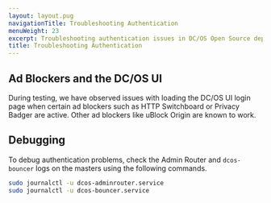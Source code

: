 ```yaml
---
layout: layout.pug
navigationTitle: Troubleshooting Authentication
menuWeight: 23
excerpt: Troubleshooting authentication issues in DC/OS Open Source deployments
title: Troubleshooting Authentication
---
```

## Ad Blockers and the DC/OS UI

During testing, we have observed issues with loading the DC/OS UI login page when certain ad blockers such as HTTP Switchboard or Privacy Badger are active. Other ad blockers like uBlock Origin are known to work.

## Debugging

To debug authentication problems, check the Admin Router and `dcos-bouncer` logs on the masters using the following commands.

```bash
sudo journalctl -u dcos-adminrouter.service
sudo journalctl -u dcos-bouncer.service
```

